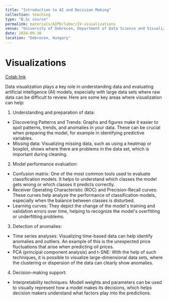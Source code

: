 ```yaml
---
title: "Introduction to AI and Decision Making"
collection: teaching
type: "B.Sc course"
permalink: materials/AIPD/labor/IV-visualizations
venue: "University of Debrecen, Department of Data Science and Visualization"
date: 2024-09-30
location: "Debrecen, Hungary"
---
```


# Visualizations

[Colab link](https://colab.research.google.com/drive/1tHD2cGYFGH7C7kntbGMMVANU08tS8Zii)

Data visualization plays a key role in understanding data and evaluating artificial intelligence (AI) models, especially with large data sets where raw data can be difficult to review. Here are some key areas where visualization can help:

1. Understanding and preparation of data:
- Discovering Patterns and Trends: Graphs and figures make it easier to spot patterns, trends, and anomalies in your data. These can be crucial when preparing the model, for example in identifying predictive variables.
- Missing data: Visualizing missing data, such as using a heatmap or boxplot, shows where there are problems in the data set, which is important during cleaning.

2. Model performance evaluation:
- Confusion matrix: One of the most common tools used to evaluate classification models. It helps to understand which classes the model gets wrong or which classes it predicts correctly.
- Receiver Operating Characteristic (ROC) and Precision-Recall curves: These curves help analyze the performance of classification models, especially when the balance between classes is disturbed.
- Learning curves: They depict the change of the model's training and validation errors over time, helping to recognize the model's overfitting or underfitting problems.

3. Detection of anomalies:
- Time series analyses: Visualizing time-based data can help identify anomalies and outliers. An example of this is the unexpected price fluctuations that arise when predicting oil prices.
- PCA (principal component analysis) and t-SNE: With the help of such techniques, it is possible to visualize large-dimensional data sets, where the clustering or dispersion of the data can clearly show anomalies.

4. Decision-making support:
- Interpretability techniques: Modell weights and parameters can be used to visually represent how a model makes its decisions, which helps decision makers understand what factors play into the predictions.